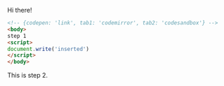 Hi there!

```html
<!-- {codepen: 'link', tab1: 'codemirror', tab2: 'codesandbox'} -->
<body>
step 1
<script>
document.write('inserted')
</script>
</body>
```

<!-- {step: 'two'} -->

This is step 2.
